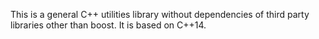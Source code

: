 This is a general C++ utilities library without dependencies of third party libraries other than boost. It is based on C++14. 
